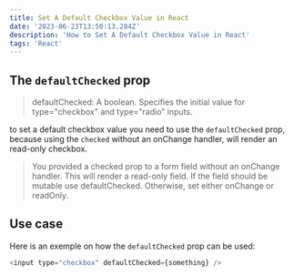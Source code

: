 ```yaml
---
title: Set A Default Checkbox Value in React
date: '2023-06-23T13:50:13.284Z'
description: 'How to Set A Default Checkbox Value in React'
tags: 'React'
---
```

## The `defaultChecked` prop

> defaultChecked: A boolean. Specifies the initial value for type="checkbox" and type="radio" inputs.

to set a default checkbox value you need to use the `defaultChecked` prop, because using the `checked` without an onChange handler, will render an read-only checkbox.

> You provided a checked prop to a form field without an onChange handler. This will render a read-only field. If the field should be mutable use defaultChecked. Otherwise, set either onChange or readOnly.



## Use case

Here is an exemple on how the `defaultChecked` prop can be used:

```JavaScript
<input type="checkbox" defaultChecked={something} />
```
